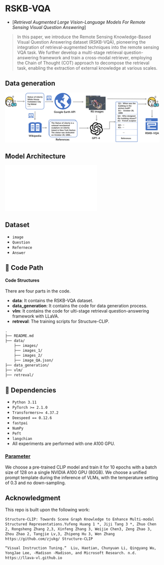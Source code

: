 # RSKB-VQA
 - [*Retrieval Augmented Large Vision-Language Models For Remote Sensing Visual Question Answering*]

>In this paper, we introduce the Remote Sensing Knowledge-Based Visual Question Answering dataset (RSKB-VQA), pioneering the integration of retrieval-augmented techniques into the remote sensing VQA task. We further develop a multi-stage retrieval question-answering framework and train a cross-modal retriever, employing the Chain of Thought (COT) approach to decompose the retrieval task, enabling the extraction of external knowledge at various scales. 



## Data generation
![Data_generation](picture/RSKBVQA.png)
 ## Model Architecture
![Model_architecture](picture/method.pdf)

## Dataset
- ```image```
- ```Question```
- ```Refernece```
- ```Answer```
## 📕 Code Path

#### Code Structures
There are four parts in the code.
- **data**: It contains the RSKB-VQA dataset.
- **data_generation**: It contains the code for data generation process.
- **vlm**: It contains the code for ulti-stage retrieval question-answering framework with LLaVA.
- **retreval**: The training scripts for Structure-CLIP.


```plain
.
├── README.md
├── data/
    ├── images/               
    ├── images_1/
    ├── images_2/
    ├── image_QA.json/
├── data_generation/
├── vlm/
├── retreval/
```


## 🔬 Dependencies

- ```Python 3.11```
- ```PyTorch >= 2.1.0```
- ```Transformers>= 4.37.2```
- ```Deespeed == 0.12.6```
- ```fastpai```
- ```NumPy```
- ```Peft```
- ```langchian```
- All experiments are performed with one A100 GPU.

### [Parameter](#content)

We choose a pre-trained CLIP model and train it for 10 epochs with a batch size of 128 on a single NVIDIA A100 GPU (80GB). We choose a unified prompt template during the inference of VLMs, with the temperature setting of 0.3 and no down-sampling.

## Acknowledgment
This repo is built upon the following work:
```
Structure-CLIP: Towards Scene Graph Knowledge to Enhance Multi-modal Structured Representations.Yufeng Huang 1 *, Jiji Tang 3 *, Zhuo Chen 2, Rongsheng Zhang 2,3, Xinfeng Zhang 3, Weijie Chen3, Zeng Zhao 3, Zhou Zhao 2, Tangjie Lv,3, Zhipeng Hu 3, Wen Zhang
https://github.com/zjukg/ Structure-CLIP
```
```
“Visual Instruction Tuning.”  Liu, Haotian, Chunyuan Li, Qingyang Wu, YongJae Lee, -Madison -Madison, and Microsoft Research. n.d. 
https://llava-vl.github.io
```
